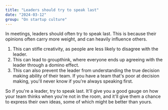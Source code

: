 ```yaml
---
title: "Leaders should try to speak last"
date: "2024-03-12"
group: "On startup culture"
---
```


In meetings, leaders should often try to speak last. This is because their opinions often carry more weight, and can heavily influence others.

1. This can stifle creativity, as people are less likely to disagree with the leader.
2. This can lead to groupthink, where everyone ends up agreeing with the leader through a domino effect.
3. This can also prevent the leader from understanding the true decision making ability of their team. If you have a team that's poor at decision making, you'll never know if you're always speaking first.

So if you're a leader, try to speak last. It'll give you a good gauge on how your team thinks when you're not in the room, and it'll give them a chance to express their own ideas, some of which might be better than yours.
